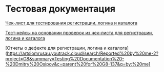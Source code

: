 # Тестовая документация

[Чек-лист для тестирования регистрации, логина и каталога](https://docs.google.com/spreadsheets/d/1CTOWWjcKTxDDIW2rf2U9MSFTCUS388HzPwVZkdBlGm4/edit?gid=0#gid=0)

[Тест-кейсы на основании проверок из чек-листа для регистрации, логина и каталога](https://app.qase.io/project/G8?previewMode=side&suite=37)

[Отчеты о дефекте для регистрации, логина и каталога](https://artsiomrusau.youtrack.cloud/search/Reported%20by%20me-2?project=G8&summary=Testing%20Documentation%20-%20Dmitry%20Osipov&c=parent%20for%20G8-137&q=by:%20me]
